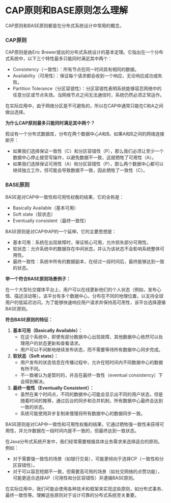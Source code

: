 # CAP原则和BASE原则怎么理解

<font style="color:rgba(0, 0, 0, 0.82);">CAP原则和BASE原则都是在分布式系统设计中常用的概念。</font>

### <font style="color:rgba(0, 0, 0, 0.82);">CAP原则</font>

<font style="color:rgba(0, 0, 0, 0.82);">CAP原则是由Eric Brewer提出的分布式系统设计的基本定理。它指出在一个分布式系统中，以下三个特性最多只能同时满足其中两个：</font>

+ <font style="color:rgba(0, 0, 0, 0.82);">Consistency（一致性）：所有节点在同一时间具有相同的数据。</font>
+ <font style="color:rgba(0, 0, 0, 0.82);">Availability（可用性）：保证每个请求都会收到一个响应，无论响应成功或失败。</font>
+ <font style="color:rgba(0, 0, 0, 0.82);">Partition Tolerance（分区容错性）：分区容错性表明系统能够容忍网络中的任意分区或节点失效。当网络节点之间无法通信时，系统仍然必须正常运作。</font>

<font style="color:rgba(0, 0, 0, 0.82);">在实际应用中，由于网络分区是不可避免的，所以在CAP中通常只能在C和A之间做出选择。</font>

**<font style="color:rgba(0, 0, 0, 0.82);"></font>**

**<font style="color:rgba(0, 0, 0, 0.82);">为什么CAP原则最多只能同时满足其中两个？</font>**

<font style="color:rgba(0, 0, 0, 0.82);">假设有一个分布式数据库，分布在两个数据中心A和B。如果A和B之间的网络连接断开：</font>

+ <font style="color:rgba(0, 0, 0, 0.82);">如果我们选择保证一致性（C）和分区容错性（P），那么我们必须让至少一个数据中心停止接受写操作，以避免数据不一致，这就牺牲了可用性（A）。</font>
+ <font style="color:rgba(0, 0, 0, 0.82);">如果我们选择保证可用性（A）和分区容错性（P），那么两个数据中心都可以继续独立工作，但可能会导致数据不一致，因此牺牲了一致性（C）。</font>

### <font style="color:rgba(0, 0, 0, 0.82);">BASE原则</font>

<font style="color:rgba(0, 0, 0, 0.82);">BASE是对CAP中一致性和可用性权衡的结果，它的全称是：</font>

+ <font style="color:rgba(0, 0, 0, 0.82);">Basically Available（基本可用）</font>
+ <font style="color:rgba(0, 0, 0, 0.82);">Soft state（软状态）</font>
+ <font style="color:rgba(0, 0, 0, 0.82);">Eventually consistent（最终一致性）</font>

<font style="color:rgba(0, 0, 0, 0.82);">BASE原则是对CAP中AP的一个延伸，它的主要思想是：</font>

+ <font style="color:rgba(0, 0, 0, 0.82);">基本可用：系统在出现故障时，保证核心可用，允许损失部分可用性。</font>
+ <font style="color:rgba(0, 0, 0, 0.82);">软状态：允许系统中的数据存在中间状态，并认为该状态不会影响系统整体可用性。</font>
+ <font style="color:rgba(0, 0, 0, 0.82);">最终一致性：系统中所有的数据副本，在经过一段时间后，最终能够达到一致的状态。</font>

**<font style="color:rgba(0, 0, 0, 0.82);">举一个符合BASE原则场景例子：</font>**

<font style="color:rgba(0, 0, 0, 0.82);">在一个大型社交媒体平台上，用户可以在线更新他们的个人状态（例如，发布心情、描述活动等）。该平台有多个数据中心，分布在不同的地理位置，以支持全球用户的低延迟访问。为了能够快速响应用户请求并保持高可用性，该平台选择遵循BASE原则。</font>

**<font style="color:rgba(0, 0, 0, 0.82);">符合BASE原则的特征：</font>**

1. **<font style="color:rgba(0, 0, 0, 0.82);">基本可用（Basically Available）：</font>**
    + <font style="color:rgba(0, 0, 0, 0.82);">在这个系统中，即使有部分数据中心出现故障，其他数据中心依然可以处理用户的状态更新和查看请求。</font>
    + <font style="color:rgba(0, 0, 0, 0.82);">用户可以不间断地继续发布状态，而不需要等待所有数据中心同步完成。</font>
2. **<font style="color:rgba(0, 0, 0, 0.82);">软状态（Soft state）：</font>**
    + <font style="color:rgba(0, 0, 0, 0.82);">用户发布的状态信息在传播过程中，允许在短时间内不同数据中心的数据有所不同。</font>
    + <font style="color:rgba(0, 0, 0, 0.82);">不一致被认为是暂时的，并且在最终一致性（eventual consistency）下会得到解决。</font>
3. **<font style="color:rgba(0, 0, 0, 0.82);">最终一致性（Eventually Consistent）：</font>**
    + <font style="color:rgba(0, 0, 0, 0.82);">虽然在某个时间点，不同的数据中心可能会显示出不同的用户状态，但是随着时间的推移，通过后台的同步和合并机制，所有数据中心最终会达到一致的状态。</font>
    + <font style="color:rgba(0, 0, 0, 0.82);">系统可能使用异步复制来慢慢将所有数据中心的数据同步一致。</font>

<font style="color:rgba(0, 0, 0, 0.82);">BASE原则是对CAP中一致性和可用性权衡的结果，它通过牺牲强一致性来获得可用性，并允许数据在一段时间内是不一致的，但最终达到一致状态。</font>

<font style="color:rgba(0, 0, 0, 0.82);">在Java分布式系统开发中，我们经常需要根据具体业务需求来选择适合的原则。例如：</font>

+ <font style="color:rgba(0, 0, 0, 0.82);">对于需要强一致性的场景（如银行交易），可能更倾向于选择CP（一致性和分区容错性）。</font>
+ <font style="color:rgba(0, 0, 0, 0.82);">对于可以容忍短期不一致，但需要高可用的场景（如社交网络的点赞功能），可能更适合选择AP（可用性和分区容错性）并遵循BASE原则。</font>

<font style="color:rgba(0, 0, 0, 0.82);">在实际应用中，我们可能会使用各种技术和框架来实现这些原则，如分布式事务、最终一致性等。理解这些原则对于设计可靠的分布式系统至关重要。</font>
